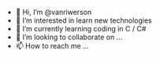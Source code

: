 - 👋 Hi, I’m @vanriwerson
- 👀 I’m interested in learn new technologies
- 🌱 I’m currently learning coding in C / C#
- 💞️ I’m looking to collaborate on ...
- 📫 How to reach me ...

<!---
vanriwerson/vanriwerson is a ✨ special ✨ repository because its `README.md` (this file) appears on your GitHub profile.
You can click the Preview link to take a look at your changes.
--->
